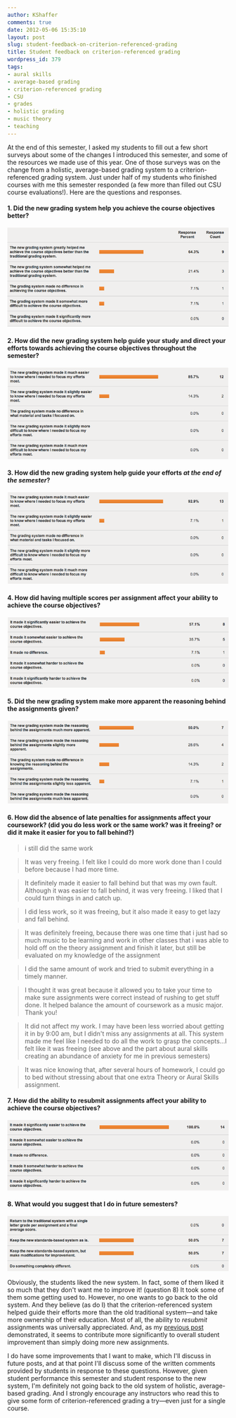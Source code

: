 ```yaml
---
author: KShaffer
comments: true
date: 2012-05-06 15:35:10
layout: post
slug: student-feedback-on-criterion-referenced-grading
title: Student feedback on criterion-referenced grading
wordpress_id: 379
tags:
- aural skills
- average-based grading
- criterion-referenced grading
- CSU
- grades
- holistic grading
- music theory
- teaching
---
```


At the end of this semester, I asked my students to fill out a few short surveys about some of the changes I introduced this semester, and some of the resources we made use of this year. One of those surveys was on the change from a holistic, average-based grading system to a criterion-referenced grading system. Just under half of my students who finished courses with me this semester responded (a few more than filled out CSU course evaluations!). Here are the questions and responses.



#### 1. Did the new grading system help you achieve the course objectives better?



[![](/uploads/2012/05/gradingQ1.png)](/uploads/2012/05/gradingQ1.png)



#### 2. How did the new grading system help guide your study and direct your efforts towards achieving the course objectives throughout the semester?



[![](/uploads/2012/05/gradingQ2.png)](/uploads/2012/05/gradingQ2.png)



#### 3. How did the new grading system help guide your efforts *at the end of the semester*?



[![](/uploads/2012/05/gradingQ3.png)](/uploads/2012/05/gradingQ3.png)



#### 4. How did having multiple scores per assignment affect your ability to achieve the course objectives?



[![](/uploads/2012/05/gradingQ4.png)](/uploads/2012/05/gradingQ4.png)



#### 5. Did the new grading system make more apparent the reasoning behind the assignments given?



[![](/uploads/2012/05/gradingQ5.png)](/uploads/2012/05/gradingQ5.png)



#### 6. How did the absence of late penalties for assignments affect your coursework? (did you do less work or the same work? was it freeing? or did it make it easier for you to fall behind?)





> i still did the same work





> It was very freeing. I felt like I could do more work done than I could before because I had more time.





> It definitely made it easier to fall behind but that was my own fault. Although it was easier to fall behind, it was very freeing. I liked that I could turn things in and catch up.





> I did less work, so it was freeing, but it also made it easy to get lazy and fall behind.





> It was definitely freeing, because there was one time that i just had so much music to be learning and work in other classes that i was able to hold off on the theory assignment and finish it later, but still be evaluated on my knowledge of the assignment





> I did the same amount of work and tried to submit everything in a timely manner.





> I thought it was great because it allowed you to take your time to make sure assignments were correct instead of rushing to get stuff done. It helped balance the amount of coursework as a music major. Thank you!





> It did not affect my work. I may have been less worried about getting it in by 9:00 am, but I didn't miss any assignments at all. This system made me feel like I needed to do all the work to grasp the concepts...I felt like it was freeing (see above and the part about aural skills creating an abundance of anxiety for me in previous semesters)





> It was nice knowing that, after several hours of homework, I could go to bed without stressing about that one extra Theory or Aural Skills assignment.





#### 7. How did the ability to resubmit assignments affect your ability to achieve the course objectives?



[![](/uploads/2012/05/gradingQ7.png)](/uploads/2012/05/gradingQ7.png)



#### 8. What would you suggest that I do in future semesters?



[![](/uploads/2012/05/gradingQ8.png)](/uploads/2012/05/gradingQ8.png)

Obviously, the students liked the new system. In fact, some of them liked it so much that they don't want me to improve it! (question 8) It took some of them some getting used to. However, no one wants to go back to the old system. And they believe (as do I) that the criterion-referenced system helped guide their efforts more than the old traditional system—and take more ownership of their education. Most of all, the ability to _resubmit_ assignments was universally appreciated. And, as my [previous post](/2012/05/data-on-student-engagement-with-criterion-referenced-grading/) demonstrated, it seems to contribute more significantly to overall student improvement than simply doing more new assignments.

I do have some improvements that I want to make, which I'll discuss in future posts, and at that point I'll discuss some of the written comments provided by students in response to these questions. However, given student performance this semester and student response to the new system, I'm definitely not going back to the old system of holistic, average-based grading. And I strongly encourage any instructors who read this to give some form of criterion-referenced grading a try—even just for a single course.

